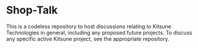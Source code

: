 # Shop-Talk
This is a codeless repository to host discussions relating to Kitsune Technologies in general, including any proposed future projects. To discuss any specific active Kitsune project, see the appropriate repository.
